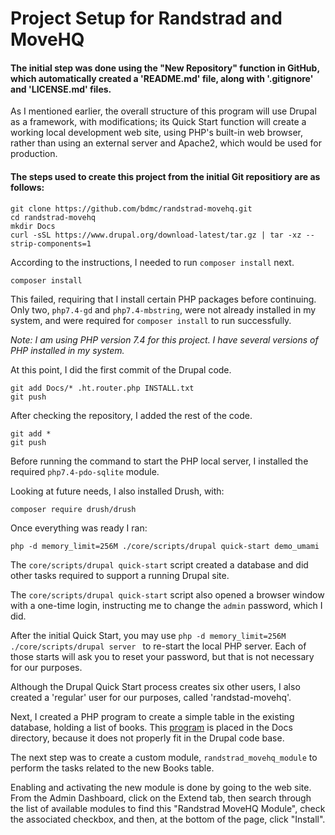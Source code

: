 # Project Setup for Randstrad and MoveHQ

#### The initial step was done using the "New Repository" function in GitHub, which automatically created a 'README.md' file, along with '.gitignore' and 'LICENSE.md' files.

As I mentioned earlier, the overall structure of this program
will use Drupal as a framework, with modifications; its
Quick Start function will create a working local development
web site, using PHP's built-in web browser, rather than using
an external server and Apache2, which would be used for
production.


#### The steps used to create this project from the initial Git repositiory are as follows:

```
git clone https://github.com/bdmc/randstrad-movehq.git
cd randstrad-movehq
mkdir Docs
curl -sSL https://www.drupal.org/download-latest/tar.gz | tar -xz --strip-components=1
```

According to the instructions, I needed to run ```composer install``` next.

```
composer install
```

This failed, requiring that I install certain PHP packages
before continuing.  Only two, `php7.4-gd` and `php7.4-mbstring`,
were not already installed in my system, and were required
for `composer install` to run successfully.

*Note: I am using PHP version 7.4 for this project.  I have
several versions of PHP installed in my system.*



At this point, I did the first commit of the Drupal code.

```
git add Docs/* .ht.router.php INSTALL.txt
git push
```

After checking the repository, I added the rest of the code.

```
git add *
git push
```

Before running the command to start the PHP local server, I
installed the required `php7.4-pdo-sqlite` module.

Looking at future needs, I also installed Drush, with:

```
composer require drush/drush
```

Once everything was ready I ran:

```
php -d memory_limit=256M ./core/scripts/drupal quick-start demo_umami
```

The `core/scripts/drupal quick-start` script created a
database and did other tasks required to support a running
Drupal site.


The `core/scripts/drupal quick-start` script also opened a
browser window with a one-time login, instructing me to
change the `admin` password, which I did.

After the initial Quick Start, you may use `php -d memory_limit=256M ./core/scripts/drupal server
` to re-start the local PHP server.  Each of those starts will
ask you to reset your password, but that is not necessary for
our purposes.

Although the Drupal Quick Start process creates six other users, I also created a 'regular' user for our purposes, called 'randstad-movehq'.


Next, I created a PHP program to create a simple table in the
existing database, holding a list of books.
This [program](create_books.php) is placed in the Docs
directory, because it does not properly fit in the Drupal
code base.


The next step was to create a custom module,
`randstrad_movehq_module` to perform the tasks related to
the new Books table.

Enabling and activating the new module is done by
going to the
web site.
From the Admin Dashboard, click on the Extend tab,
then search through the list of available modules to find
this "Randstrad MoveHQ Module", check the associated
checkbox, and then, at the bottom of the page, click
"Install".

